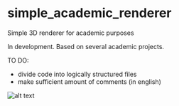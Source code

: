 # simple_academic_renderer
Simple 3D renderer for academic purposes

In development. Based on several academic projects.

TO DO:
- divide code into logically structured files
- make sufficient amount of comments (in english)


![alt text](https://github.com/vahisht/simple_academic_renderer/blob/master/results/teapots.tga "Logo Title Text 1")
